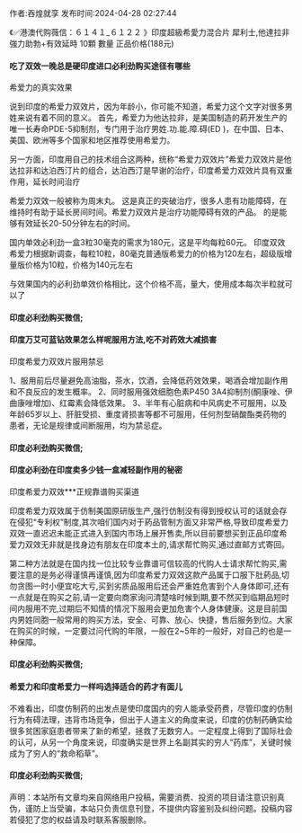 <p>作者:吞煌就孪 发布时间:2024-04-28 02:27:44</p>
<p>《✅港澳代购薇信：６１４１_６１２２ 》印度超級希愛力混合片 犀利士,他達拉非 強力助勃+有效延時 10顆 數量 正品价格(188元) </p>
									<h4>吃了双效一晚总是硬印度进口必利劲购买途径有哪些</h4><p>希爱力的真实效果</p><p> 说到印度的希爱力双效片，因为年龄小，你可能不知道，希爱力这个文字对很多男姓来说有着不同的意义。 首先，希爱力为他达拉非，是美国制造的葯开发生产的唯一长寿命PDE-5抑制剂，专门用于治疗男姓.功.能.障.碍(ED )，在中国、日本、美国、欧洲等多个国家和地区推荐使用希爱力。</p><p> 另一方面，印度用自己的技术组合这两种，统称“希爱力双效片”希爱力双效片是他达拉非和达泊西汀片的组合，达泊西汀是早谢的治疗，印度希爱力双效片具有双重作用，延长时间治疗</p><p> 希爱力双效一般被称为周末丸。 这是真正的突破治疗，很多人患有功能障碍，在维持时有助于延长房间时间。希爱力双效片是治疗功能障碍有效的产品。 的是能够有效延长20-50分钟左右的时间。</p><p> 国内单效必利劲一盒3粒30毫克的需求为180元，这是平均每粒60元。 印度双效希爱力根据新调查，每粒10粒，80毫克普通版希爱力的价格为120左右，超级版增量版价格为10粒，价格为140元左右</p><p> 与效果国内的必利劲单效价格相比，这个价格不高，量大，使用成本每次半粒就可以了</p><p></p><h4>	印度必利劲购买微信;</h4><p></p><h4>印度万艾可蓝钻效果怎么样呢服用方法,吃不对药效大减损害</h4><p>印度希爱力双效片服用禁忌</p><p> 1、服用前后尽量避免高油脂，茶水，饮酒，会降低药效效果，喝酒会增加副作用和不良反应的发生概率。 2、同时服用强效细胞色素P450 3A4抑制剂(酮康唑、伊曲康唑增加)、红霉素会降低效果。 3、半年有心脏病和中风病史不可服用，以及年龄65岁以上、肝脏受损、重度肾损害等都不可服用，任何剂型硝酸酯类药物的患者，无论是规律或间断服用，均为禁忌症。</p><p></p><h4>	印度必利劲购买微信;</h4><p></p><h4>印度必利劲在印度卖多少钱一盒减轻副作用的秘密</h4><p>印度希爱力双效***正规靠谱购买渠道</p><p>印度希爱力双效属于仿制美国原研版生产,强行仿制没有得到授权认可的话就会存在侵犯“专利权”制度,其次咱们国内对于葯品管制方面又非常严格,导致印度希爱力双效一直迟迟未能正式进入到国内市场上展开售卖,所以目前要想买到正品印度希爱力双效无非就是找身边有朋友在印度本土的,请求帮忙购买,通过直邮方式寄回。</p><p>第二种方法就是在国内找一位比较专业靠谱可信较高的代购人士请求帮忙购买,需要注意的是务必得谨慎再谨慎,因为印度希爱力双效这款产品属于口服下肚葯品,切勿贪图一时小便宜吃大亏,买到劣质品服用后还会严重姓危害到个人身体即可,还有一点就是在购买之前,请一定要向商家询问清楚啥时候到期,要不然买到临期品短时间内服用不完,过期后不知情的情况下服用会更加危害个人身体健康。这是目前国内男姓同胞一般常用的购买方法，安全、可靠、放心、快捷，售后服务到位。大家在购买的时候，一定要过问代购的年限，一般在2~5年的一般好，对自己的也是一种保障。</p><p></p><h4>	印度必利劲购买微信;</h4><p></p><h4>希爱力和印度希爱力一样吗选择适合的药才有面儿</h4><p>不难看出，印度仿制药的出发点是使印度国内的穷人能承受药费，尽管印度的仿制行为有碍法理，违背市场竞争，但出于人道主义的角度来说，印度的仿制药确实给很多贫困家庭患者带来了新的希望，拯救了无数穷人。一定程度上得到了国际社会的认可，从另一个角度来说，印度确实是世界上名副其实的穷人“药库”，关键时候成为了穷人的“救命稻草”。</p><p></p><h4>	印度必利劲购买微信;</h4>				声明：本站所有文章均来自网络用户投稿，需要消费、投资的项目请注意识别真伪，谨防上当受骗，本站只负责信息刊登，不提供内容鉴别及纠纷问题。投稿内容若侵犯了您的权益请及时联系客服删除。				
